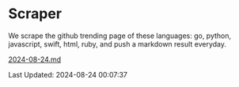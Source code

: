 # Scraper

We scrape the github trending page of these languages: go, python, javascript, swift, html, ruby, and push a markdown result everyday.

[2024-08-24.md](https://github.com/henson/Scraper/blob/master/2024-08-24.md)

Last Updated: 2024-08-24 00:07:37